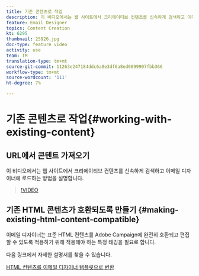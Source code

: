 ```yaml
---
title: 기존 콘텐츠로 작업
description: 이 비디오에서는 웹 사이트에서 크리에이티브 컨텐츠를 신속하게 검색하고 이메일 디자이너에 로드하는 방법을 설명합니다.
feature: Email Designer
topics: Content Creation
kt: 6295
thumbnail: 25926.jpg
doc-type: feature video
activity: use
team: TM
translation-type: tm+mt
source-git-commit: 11263e247184ddc6a8e3df6a8ed0899907fbb366
workflow-type: tm+mt
source-wordcount: '111'
ht-degree: 7%

---
```



# 기존 콘텐츠로 작업{#working-with-existing-content}

## URL에서 콘텐트 가져오기

이 비디오에서는 웹 사이트에서 크리에이티브 컨텐츠를 신속하게 검색하고 이메일 디자이너에 로드하는 방법을 설명합니다.

>[!VIDEO](https://video.tv.adobe.com/v/25926?quality=12)

## 기존 HTML 콘텐츠가 호환되도록 만들기 {#making-existing-html-content-compatible}

이메일 디자이너는 표준 HTML 컨텐츠를 Adobe Campaign에 완전히 호환되고 편집할 수 있도록 적용하기 위해 적용해야 하는 특정 태깅을 필요로 합니다.

다음 링크에서 자세한 설명서를 찾을 수 있습니다.

[HTML 컨텐츠를 이메일 디자이너 템플릿으로 변환](https://docs.adobe.com/content/help/en/campaign-standard/using/designing-content/building-email-content/using-existing-content.html#converting-an-html-content)
